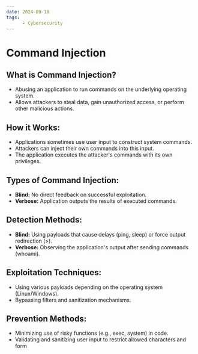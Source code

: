 ```yaml
---
date: 2024-09-18
tags: 
      - Cybersecurity
---
```

# Command Injection
## **What is Command Injection?**

* Abusing an application to run commands on the underlying operating system.  
* Allows attackers to steal data, gain unauthorized access, or perform other malicious actions.

## **How it Works:**

* Applications sometimes use user input to construct system commands.  
* Attackers can inject their own commands into this input.  
* The application executes the attacker's commands with its own privileges.

## **Types of Command Injection:**

* **Blind:** No direct feedback on successful exploitation.  
* **Verbose:** Application outputs the results of executed commands.

## **Detection Methods:**

* **Blind:** Using payloads that cause delays (ping, sleep) or force output redirection (\>).  
* **Verbose:** Observing the application's output after sending commands (whoami).

## **Exploitation Techniques:**

* Using various payloads depending on the operating system (Linux/Windows).  
* Bypassing filters and sanitization mechanisms.

## **Prevention Methods:**

* Minimizing use of risky functions (e.g., exec, system) in code.  
* Validating and sanitizing user input to restrict allowed characters and form

